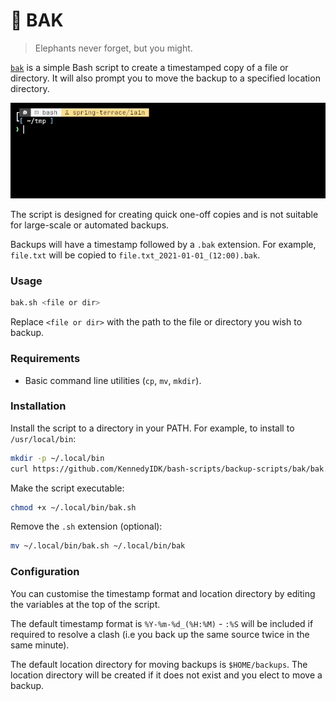 #  🐘 BAK

> Elephants never forget, but you might.

[`bak`](bak.sh) is a simple Bash script to create a timestamped copy of a file or directory. It will also prompt you to move the backup to a specified location directory. 

![](bak_example.gif)

The script is designed for creating quick one-off copies and is not suitable for large-scale or automated backups.

Backups will have a timestamp followed by a `.bak` extension. For example, `file.txt` will be copied to `file.txt_2021-01-01_(12:00).bak`.

### Usage 
```sh
bak.sh <file or dir>
```
Replace `<file or dir>` with the path to the file or directory you wish to backup.

### Requirements

- Basic command line utilities (`cp`, `mv`, `mkdir`).

### Installation

Install the script to a directory in your PATH. For example, to install to `/usr/local/bin`:
```sh
mkdir -p ~/.local/bin
curl https://github.com/KennedyIDK/bash-scripts/backup-scripts/bak/bak.sh -o ~/.local/bin/bak.sh
```

Make the script executable:
```sh
chmod +x ~/.local/bin/bak.sh
```

Remove the `.sh` extension (optional):
```sh
mv ~/.local/bin/bak.sh ~/.local/bin/bak
```

### Configuration

You can customise the timestamp format and location directory by editing the variables at the top of the script. 

The default timestamp format is `%Y-%m-%d_(%H:%M)` - `:%S` will be included if required to resolve a clash (i.e you back up the same source twice in the same minute).

The default location directory for moving backups is `$HOME/backups`. The location directory will be created if it does not exist and you elect to move a backup.
